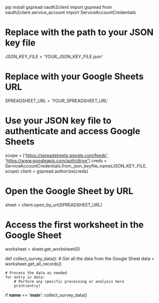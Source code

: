 pip install gspread oauth2client
import gspread
from oauth2client.service_account import ServiceAccountCredentials

# Replace with the path to your JSON key file
JSON_KEY_FILE = 'YOUR_JSON_KEY_FILE.json'

# Replace with your Google Sheets URL
SPREADSHEET_URL = 'YOUR_SPREADSHEET_URL'

# Use your JSON key file to authenticate and access Google Sheets
scope = ['https://spreadsheets.google.com/feeds', 'https://www.googleapis.com/auth/drive']
creds = ServiceAccountCredentials.from_json_keyfile_name(JSON_KEY_FILE, scope)
client = gspread.authorize(creds)

# Open the Google Sheet by URL
sheet = client.open_by_url(SPREADSHEET_URL)

# Access the first worksheet in the Google Sheet
worksheet = sheet.get_worksheet(0)

def collect_survey_data():
    # Get all the data from the Google Sheet
    data = worksheet.get_all_records()

    # Process the data as needed
    for entry in data:
        # Perform any specific processing or analysis here
        print(entry)

if __name__ == '__main__':
    collect_survey_data()





